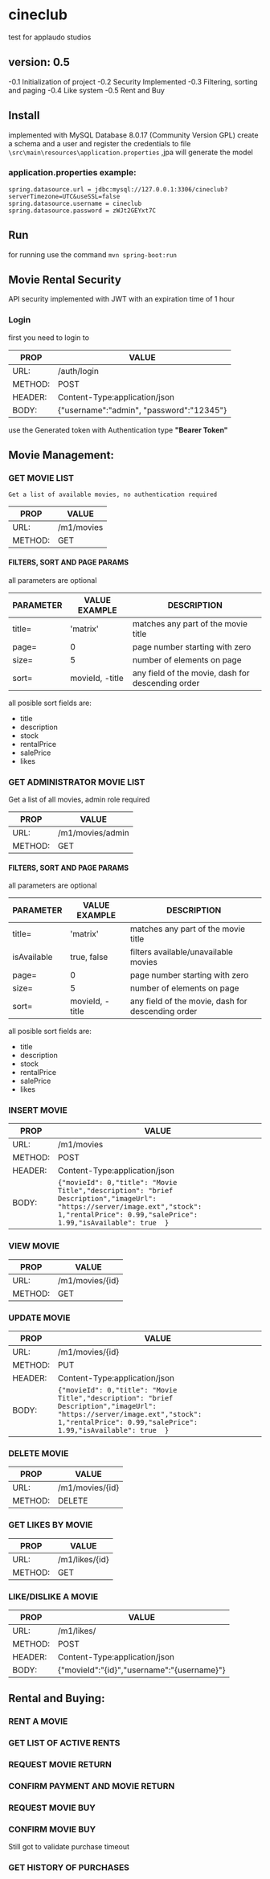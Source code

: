 # cineclub
test for applaudo studios

## version: 0.5 
-0.1 Initialization of project
-0.2 Security Implemented
-0.3 Filtering, sorting and paging
-0.4 Like system
-0.5 Rent and Buy


## Install
implemented with MySQL Database 8.0.17 (Community Version GPL) 
create a schema and a user and register the credentials to file `\src\main\resources\application.properties`
,jpa will generate the model

### application.properties example:
```
spring.datasource.url = jdbc:mysql://127.0.0.1:3306/cineclub?serverTimezone=UTC&useSSL=false
spring.datasource.username = cineclub
spring.datasource.password = zWJt2GEYxt7C

```
## Run 
for running use the command `mvn spring-boot:run` 

## Movie Rental Security
API security implemented with JWT with an expiration time of 1 hour

### Login
first you need to login to

| PROP      |                    VALUE                |
|-----------	|-----------------------------------------|  
| URL:      | /auth/login                             |
| METHOD:   | POST                                    |
| HEADER:   | Content-Type:application/json           |
| BODY:	    | {"username":"admin", "password":"12345"}|

use the Generated token with Authentication type **"Bearer Token"**

## Movie Management:

### GET MOVIE LIST
	Get a list of available movies, no authentication required

| PROP      | VALUE        |
|-----------	|--------------|
| URL:      | /m1/movies   |
| METHOD:   | GET          |

#### FILTERS, SORT AND PAGE PARAMS
all parameters are optional

| PARAMETER | VALUE EXAMPLE   |           DESCRIPTION			                  |
|-----------	|-----------------|---------------------------------------------------|
| title=    | 'matrix'	      | matches any part of the movie title               | 
| page=  	| 0               | page number starting with zero                    |
| size=		| 5               | number of elements on page         	              |
| sort=     | movieId, -title | any field of the movie, dash for descending order |	

all posible sort fields are:
- title
- description
- stock
- rentalPrice
- salePrice
- likes	
	
### GET ADMINISTRATOR MOVIE LIST	
Get a list of all movies, admin role required

| PROP      | VALUE              |
|-----------	|--------------------|
| URL:      | /m1/movies/admin   |
| METHOD:   | GET                |

#### FILTERS, SORT AND PAGE PARAMS
all parameters are optional

| PARAMETER  | VALUE EXAMPLE   |           DESCRIPTION			                  |
|------------|-----------------|---------------------------------------------------|
| title=     | 'matrix'	       | matches any part of the movie title               | 
| isAvailable| true, false     | filters available/unavailable movies              |
| page=  	 | 0               | page number starting with zero                    |
| size=		 | 5               | number of elements on page         	               |
| sort=      | movieId, -title | any field of the movie, dash for descending order |	

all posible sort fields are:
- title
- description
- stock
- rentalPrice
- salePrice
- likes
			
	
### INSERT MOVIE

| PROP      |                    VALUE                |
|-----------	|-----------------------------------------|
| URL:	    | /m1/movies                              |
| METHOD:   | POST                                    |
| HEADER:   | Content-Type:application/json           |
| BODY:	    | `{"movieId": 0,"title": "Movie Title","description": "brief Description","imageUrl": "https://server/image.ext","stock": 1,"rentalPrice": 0.99,"salePrice": 1.99,"isAvailable": true	}` |
		

### VIEW MOVIE

| PROP      |    VALUE          |
|-----------	|-------------------|
| URL:      | /m1/movies/{id}   |
| METHOD:	| GET               |
	
### UPDATE MOVIE

| PROP      |                    VALUE                |
|-----------	|-----------------------------------------|
| URL:	    | /m1/movies/{id}                         |
| METHOD:	| PUT                                     |
| HEADER:	| Content-Type:application/json           |
| BODY:	    | `{"movieId": 0,"title": "Movie Title","description": "brief Description","imageUrl": "https://server/image.ext","stock": 1,"rentalPrice": 0.99,"salePrice": 1.99,"isAvailable": true	}` |

### DELETE MOVIE

| PROP      |     VALUE        |
|-----------	|------------------|
|URL:       | /m1/movies/{id}  |
|METHOD:	    | DELETE           |

### GET LIKES BY MOVIE
	
| PROP      |    VALUE          |
|-----------	|-------------------|
| URL:      | /m1/likes/{id}    |
| METHOD:	| GET               |

### LIKE/DISLIKE A MOVIE

| PROP      |                    VALUE                |
|-----------	|-----------------------------------------|
| URL:	    | /m1/likes/                              |
| METHOD:	| POST                                    |
| HEADER:	| Content-Type:application/json           |
| BODY:	    | {"movieId":"{id}","username":"{username}"}      |

## Rental and Buying:

### RENT A MOVIE

### GET LIST OF ACTIVE RENTS

### REQUEST MOVIE RETURN

### CONFIRM PAYMENT AND MOVIE RETURN

### REQUEST MOVIE BUY

### CONFIRM MOVIE BUY
 Still got to validate purchase timeout
 
### GET HISTORY OF PURCHASES 
